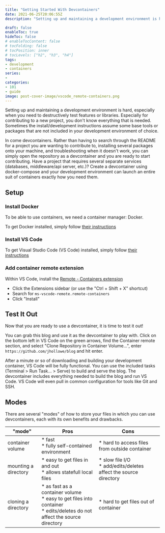 ```yaml
---
title: "Getting Started With Devcontainers"
date: 2021-06-25T20:06:55Z
description: "Setting up and maintaining a development environment is hard, especially when you need to destructively test features or libraries."

draft: false
enableToc: true
hideToc: false
# enableTocContent: false
# tocFolding: false
# tocPosition: inner
# tocLevels: ["h2", "h3", "h4"]
tags:
- development
- containers
series:
- 
categories:
- 101
- guide
image: post-cover-image/vscode_remote-containers.png
---
```


Setting up and maintaining a development environment is hard, especially when you need to destructively test features or libraries. Especially for contributing to a new project, you don't know everything that is needed. Sometimes the install/development instructions assume some base tools or packages that are not included in your development environment of choice.

In come devcontainers. Rather than having to search through the README for a project you are wanting to contribute to, installing several packages onto your machine, and troubleshooting when it doesn't work, you can simply open the repository as a devcontainer and you are ready to start contributing. Have a project that requires several separate services (databases, middleware/api server, etc.)? Create a devcontainer using docker-compose and your development environment can launch an entire suit of containers exactly how you need them.

## Setup

### Install Docker

To be able to use containers, we need a container manager: Docker.

To get Docker installed, simply follow [their instructions](https://www.docker.com/get-started)

### Install VS Code

To get Visual Studio Code (VS Code) installed, simply follow [their instructions](https://code.visualstudio.com/download)

### Add container remote extension

<!-- TODO(jhollowe) add detailed information on how to install the extension -->

Within VS Code, install the [Remote - Containers extension](https://marketplace.visualstudio.com/items?itemName=ms-vscode-remote.remote-containers)

* Click the Extensions sidebar (or use the "Ctrl + Shift + X" shortcut)
* Search for `ms-vscode-remote.remote-containers`
* Click "Install"

## Test It Out

Now that you are ready to use a devcontainer, it is time to test it out!

You can grab this blog and use it as the devcontainer to play with. Click on the bottom left in VS Code on the green arrows, find the Container remote section, and select "Clone Repository in Container Volume...", enter `https://github.com/jhollowe/blog` and hit enter.

After a minute or so of downloading and building your development container, VS Code will be fully functional. You can use the included tasks (Terminal > Run Task... > Serve) to build and serve the blog. The devcontainer includes everything needed to build the blog and run VS Code. VS Code will even pull in common configuration for tools like Git and SSH.

## Modes

There are several "modes" of how to store your files in which you can use devcontainers, each with its own benefits and drawbacks.

| "mode"               | Pros                                                                                                                        | Cons                                                               |
| -------------------- | --------------------------------------------------------------------------------------------------------------------------- | ------------------------------------------------------------------ |
| container volume     | * fast<br>* fully self-contained environment                                                                                | * hard to access files from outside container                      |
| mounting a directory | * easy to get files in and out<br>* allows statefull local files                                                            | * slow file I/O<br>* add/edits/deletes affect the source directory |
| cloning a directory  | * as fast as a container volume<br>* easy to get files into container<br>* edits/deletes do not affect the source directory | * hard to get files out of container                               |

